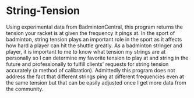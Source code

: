 # String-Tension
Using experimental data from BadmintonCentral, this program returns the tension your racket is at given the frequency it pings at.
In the sport of badminton, string tension plays an important role in the sport as it affects how hard a player can hit the shuttle greatly. As a badminton stringer
and player, it is important to me to know what tension my strings are at personally so I can determine my favorite tension to play at and string in the future
and professionally to fulfill clients' requests for string tension accurately (a method of calibration). Admittedly this program does not address the fact that 
different strings ping at different frequencies even at the same tension but that can be easily adjusted once I get more data from the community.
